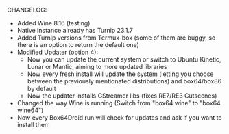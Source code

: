 CHANGELOG:
- Added Wine 8.16 (testing)
- Native instance already has Turnip 23.1.7
- Added Turnip versions from Termux-box 
  (some of them are buggy, so there is 
  an option to return the default one)
- Modified Updater (option 4):
  - Now you can update the current system 
    or switch to Ubuntu Kinetic, Lunar or Mantic,
    aiming to more updated libraries
  - Now every fresh install will update the system
    (letting you choose between the 
    previously mentionated distributions) and 
    box64/box86 by default
  - Now the updater installs GStreamer libs 
    (fixes RE7/RE3 Cutscenes)
- Changed the way Wine is running (Switch from 
  "box64 wine" to "box64 wine64")
- Now every Box64Droid run will check for updates
  and ask if you want to install them

